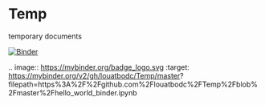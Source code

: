 # Temp
temporary documents

[![Binder](https://mybinder.org/badge_logo.svg)](https://mybinder.org/v2/gh/louatbodc/Temp/master?filepath=https%3A%2F%2Fgithub.com%2Flouatbodc%2FTemp%2Fblob%2Fmaster%2Fhello_world_binder.ipynb)

.. image:: https://mybinder.org/badge_logo.svg
   :target: https://mybinder.org/v2/gh/louatbodc/Temp/master?     filepath=https%3A%2F%2Fgithub.com%2Flouatbodc%2FTemp%2Fblob%2Fmaster%2Fhello_world_binder.ipynb
